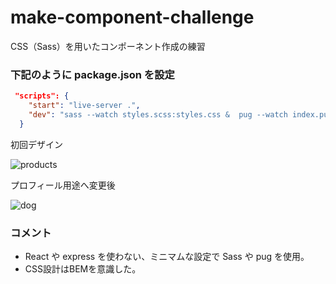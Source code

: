 # make-component-challenge

CSS（Sass）を用いたコンポーネント作成の練習

### 下記のように package.json を設定

```json
 "scripts": {
    "start": "live-server .",
    "dev": "sass --watch styles.scss:styles.css &  pug --watch index.pug"
  }
```

初回デザイン

![products](https://user-images.githubusercontent.com/10560950/60750693-66a71b00-9fe7-11e9-812b-99541b8f0788.jpeg)

プロフィール用途へ変更後

![dog](https://user-images.githubusercontent.com/10560950/60754522-31b5bb00-a01d-11e9-8236-6415e4647771.jpeg)


### コメント

- React や express を使わない、ミニマムな設定で Sass や pug を使用。
- CSS設計はBEMを意識した。
